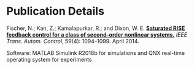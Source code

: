 # Publication Details

Fischer, N.; Kan, Z.; Kamalapurkar, R.; and Dixon, W. E. **[Saturated RISE feedback control for a class of second-order nonlinear systems.](http://doi.org/10.1109/tac.2013.2286913)** *IEEE Trans. Autom. Control*, 59(4): 1094–1099. April 2014. 

Software: MATLAB Simulink R2018b for simulations and QNX real-time operating system for experiments
